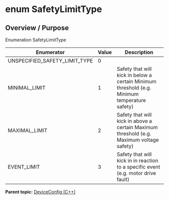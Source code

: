 # enum SafetyLimitType

## Overview / Purpose

Enumeration SafetyLimitType

|Enumerator|Value|Description|
|----------|-----|-----------|
|UNSPECIFIED\_SAFETY\_LIMIT\_TYPE|0| |
|MINIMAL\_LIMIT|1|Safety that will kick in below a certain Minimum threshold \(e.g. Minimum temperature safety\)|
|MAXIMAL\_LIMIT|2|Safety that will kick in above a certain Maximum threshold \(e.g. Maximum voltage safety\)|
|EVENT\_LIMIT|3|Safety that will kick in in reaction to a specific event \(e.g. motor drive fault\)|

**Parent topic:** [DeviceConfig \(C++\)](../../summary_pages/DeviceConfig.md)

